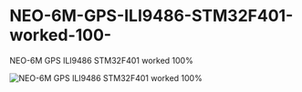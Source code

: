 # NEO-6M-GPS-ILI9486-STM32F401-worked-100-
NEO-6M GPS ILI9486  STM32F401 worked 100%

![NEO-6M GPS ILI9486  STM32F401 worked 100%](https://github.com/offpic/NEO-6M-GPS-ILI9486-STM32F401-worked-100-/assets/31142397/c4469d7b-6695-447b-80d2-b4e551e1acde)
